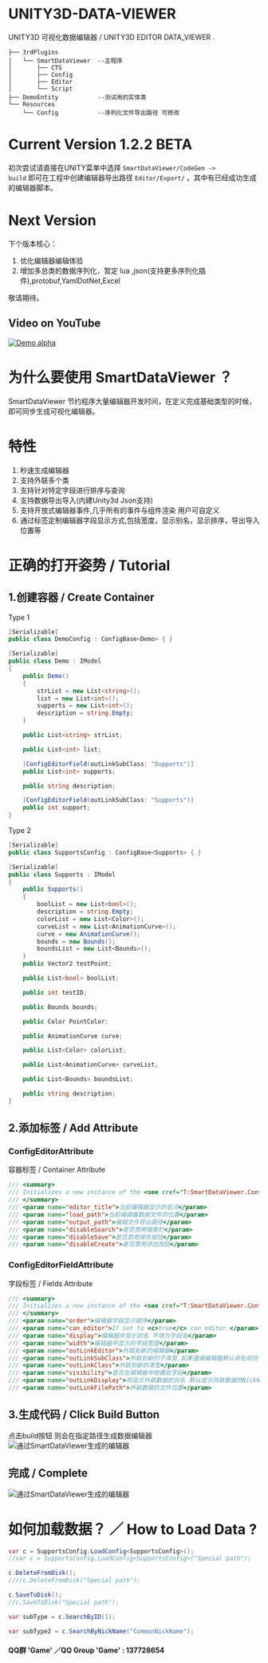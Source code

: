 # UNITY3D-DATA-VIEWER
UNITY3D 可视化数据编辑器 / UNITY3D EDITOR DATA_VIEWER .

```
├── 3rdPlugins
│   └── SmartDataViewer  --主程序
│       ├── CTS          
│       ├── Config
│       ├── Editor
│       └── Script
├── DemoEntity           --测试用的实体类
└── Resources
    └── Config           --序列化文件导出路径 可修改

```

# Current Version 1.2.2 BETA

初次尝试请直接在UNITY菜单中选择 <code>SmartDataViewer/CodeGen -> build</code> 即可在工程中创建编辑器导出路径 <code>Editor/Export/</code> 。其中有已经成功生成的编辑器脚本。


# Next Version 

下个版本核心：
1. 优化编辑器编辑体验
2. 增加多总类的数据序列化，暂定 lua ,json(支持更多序列化插件),protobuf,YamlDotNet,Excel

敬请期待。

## Video on YouTube


[![Demo alpha](http://img.youtube.com/vi/cjk8dZT1TTU/0.jpg)](https://www.youtube.com/embed/cjk8dZT1TTU)


# 为什么要使用 SmartDataViewer ？
SmartDataViewer 节约程序大量编辑器开发时间，在定义完成基础类型的时候，即可同步生成可视化编辑器。

# 特性
1. 秒速生成编辑器
2. 支持外联多个类
3. 支持针对特定字段进行排序与查询
4. 支持数据导出导入(内建Unity3d Json支持)
5. 支持开放式编辑器事件,几乎所有的事件与组件渲染 用户可自定义
6. 通过标签定制编辑器字段显示方式,包括宽度，显示别名，显示排序，导出导入位置等


# 正确的打开姿势 / Tutorial
## 1.创建容器 / Create Container

Type 1
``` cs
[Serializable]
public class DemoConfig : ConfigBase<Demo> { }

[Serializable]
public class Demo : IModel
{
	public Demo()
	{
		strList = new List<string>();
		list = new List<int>();
		supports = new List<int>();
		description = string.Empty;
	}

	public List<string> strList;

	public List<int> list;

	[ConfigEditorField(outLinkSubClass: "Supports")]
	public List<int> supports;

	public string description;

	[ConfigEditorField(outLinkSubClass: "Supports")]
	public int support;
}
```
Type 2
``` cs
[Serializable]
public class SupportsConfig : ConfigBase<Supports> { }

[Serializable]
public class Supports : IModel
{
	public Supports()
	{
		boolList = new List<bool>();
		description = string.Empty;
		colorList = new List<Color>();
		curveList = new List<AnimationCurve>();
		curve = new AnimationCurve();
		bounds = new Bounds();
		boundsList = new List<Bounds>();
	}
	public Vector2 testPoint;

	public List<bool> boolList;

	public int testID;

	public Bounds bounds;

	public Color PointColor;

	public AnimationCurve curve;

	public List<Color> colorList;

	public List<AnimationCurve> curveList;

	public List<Bounds> boundsList;

	public string description;
}

```

## 2.添加标签 / Add Attribute

### ConfigEditorAttribute
容器标签 / Container Attribute
``` cs
/// <summary>
/// Initializes a new instance of the <see cref="T:SmartDataViewer.ConfigEditorAttribute"/> class.
/// </summary>
/// <param name="editor_title">当前编辑器显示的名词</param>
/// <param name="load_path">当前编辑器数据文件的位置</param>
/// <param name="output_path">编辑文件导出路径</param>
/// <param name="disableSearch">是否禁用搜索栏</param>
/// <param name="disableSave">是否禁用保存按钮</param>
/// <param name="disableCreate">是否禁用添加按钮</param>
```

### ConfigEditorFieldAttribute 
字段标签 / Fields Attribute
``` cs
/// <summary>
/// Initializes a new instance of the <see cref="T:SmartDataViewer.ConfigEditorFieldAttribute"/> class.
/// </summary>
/// <param name="order">编辑器字段显示顺序</param>
/// <param name="can_editor">If set to <c>true</c> can editor.</param>
/// <param name="display">编辑器中显示别名 不填为字段名</param>
/// <param name="width">编辑器中显示的字段宽度</param>
/// <param name="outLinkEditor">外联到新的编辑器</param>
/// <param name="outLinkSubClass">外联到新的子类型,如果遵循编辑器默认命名规则 只需要填写此项即可</param>
/// <param name="outLinkClass">外联到新的类型</param>
/// <param name="visibility">是否在编辑器中隐藏此字段</param>
/// <param name="outLinkDisplay">将显示外联数据的别名 默认显示外联数据的NickName如果没有则显示ID</param>
/// <param name="outLinkFilePath">外联数据的文件位置</param>
```

## 3.生成代码 / Click Build Button
点击build按钮 则会在指定路径生成数据编辑器
![通过SmartDataViewer生成的编辑器](/A6153579-9537-404D-9007-CE9B85F69BBF.png)


## 完成 / Complete
![通过SmartDataViewer生成的编辑器](/F1CC3692-35AB-4E74-B030-5E8006171256.png)


# 如何加载数据？ ／ How to Load Data ?

``` cs
var c = SupportsConfig.LoadConfig<SupportsConfig>();
//var c = SupportsConfig.LoadConfig<SupportsConfig>("Special path");

c.DeleteFromDisk();
////c.DeleteFromDisk("Special path");

c.SaveToDisk();
//c.SaveToDisk("Special path");

var subType = c.SearchByID(1);

var subType2 = c.SearchByNickName("CommonNickName");
```

#### QQ群 'Game' ／QQ Group 'Game' : 137728654  
